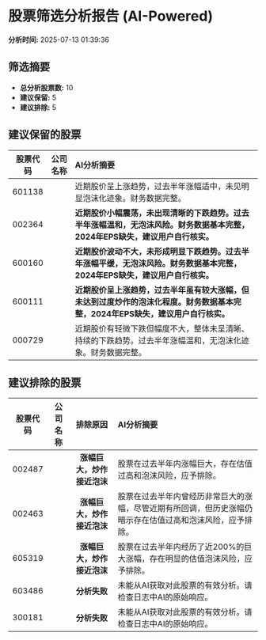 # 股票筛选分析报告 (AI-Powered)

**分析时间:** 2025-07-13 01:39:36

## 筛选摘要

- **总分析股票数:** 10
- **建议保留:** 5
- **建议排除:** 5

## 建议保留的股票

| 股票代码 | 公司名称 | AI分析摘要 |
|:---:|:---:|:---|
| 601138 |  | 近期股价呈上涨趋势，过去半年涨幅适中，未见明显泡沫化迹象。财务数据完整。 |
| 002364 |  | **近期股价小幅震荡，未出现清晰的下跌趋势。过去半年涨幅温和，无泡沫风险。财务数据基本完整，2024年EPS缺失，建议用户自行核实。** |
| 600160 |  | **近期股价波动不大，未形成明显下跌趋势。过去半年涨幅平缓，无泡沫风险。财务数据基本完整，2024年EPS缺失，建议用户自行核实。** |
| 600111 |  | **近期股价呈上涨趋势，过去半年虽有较大涨幅，但未达到过度炒作的泡沫化程度。财务数据基本完整，2024年EPS缺失，建议用户自行核实。** |
| 000729 |  | 近期股价有轻微下跌但幅度不大，整体未呈清晰、持续的下跌趋势。过去半年涨幅温和，无泡沫化迹象。财务数据完整。 |

## 建议排除的股票

| 股票代码 | 公司名称 | 排除原因 | AI分析摘要 |
|:---:|:---:|:---:|:---|
| 002487 |  | **涨幅巨大，炒作接近泡沫** | 股票在过去半年内涨幅巨大，存在估值过高和泡沫风险，应予排除。 |
| 002463 |  | **涨幅巨大，炒作接近泡沫** | 股票在过去半年内曾经历非常巨大的涨幅，尽管近期有所回调，但历史涨幅仍暗示存在估值过高和泡沫风险，应予排除。 |
| 605319 |  | **涨幅巨大，炒作接近泡沫** | 股票在过去半年内经历了近200%的巨大涨幅，存在明显的估值泡沫风险，应予排除。 |
| 603486 |  | **分析失败** | 未能从AI获取对此股票的有效分析。请检查日志中AI的原始响应。 |
| 300181 |  | **分析失败** | 未能从AI获取对此股票的有效分析。请检查日志中AI的原始响应。 |
